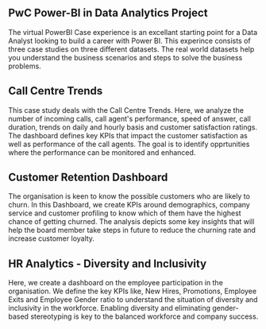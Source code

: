 ## PwC Power-BI in Data Analytics Project
The virtual PowerBI Case experience is an excellant starting point for a Data Analyst looking to build a career with Power BI.
This experince consists of three case studies on three different datasets. 
The real world datasets help you understand the business scenarios and steps to solve the business problems.

## Call Centre Trends
This case study deals with the Call Centre Trends. Here, we analyze the number of incoming calls,
call agent's performance, speed of answer, call duration, trends on daily and hourly basis and customer satisfaction ratings. 
The dashboard defines key KPIs that impact the customer satisfaction as well as performance of the call agents. 
The goal is to identify opprtunities where the performance can be monitored and enhanced.

## Customer Retention Dashboard
The organisation is keen to know the possible customers who are likely to churn. 
In this Dashboard, we create KPIs around demographics, company service and customer profiling to know which of them have the highest
chance of getting churned. The analysis depicts some key insights that will help the board member take steps in future to reduce the churning rate and increase customer loyalty.

## HR Analytics - Diversity and Inclusivity
Here, we create a dashboard on the employee participation in the organisation. We define the key KPIs like, New Hires, Promotions,
Employee Exits and Employee Gender ratio to understand the situation of diversity and inclusivity in the workforce. Enabling diversity 
and eliminating gender-based stereotyping is key to the balanced workforce and company success.
